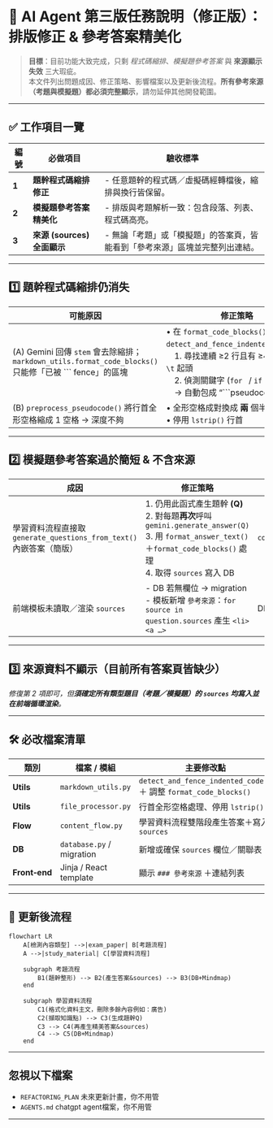
# 📌 AI Agent 第三版任務說明（修正版）：排版修正 & 參考答案精美化

> **目標**：目前功能大致完成，只剩 _程式碼縮排_、_模擬題參考答案_ 與 **來源顯示失效** 三大瑕疵。  
> 本文件列出問題成因、修正策略、影響檔案以及更新後流程。**所有參考來源（考題與模擬題）都必須完整顯示**，請勿延伸其他開發範圍。

---

## ✅ 工作項目一覽

| 編號 | 必做項目 | 驗收標準 |
|------|----------|----------|
| **1** | **題幹程式碼縮排修正** | - 任意題幹的程式碼／虛擬碼經轉檔後，縮排與換行皆保留。 |
| **2** | **模擬題參考答案精美化** | - 排版與考題解析一致：包含段落、列表、程式碼高亮。 |
| **3** | **來源 (sources) 全面顯示** | - 無論「考題」或「模擬題」的答案頁，皆能看到「參考來源」區塊並完整列出連結。 |

---

## 1️⃣ 題幹程式碼縮排仍消失

| 可能原因 | 修正策略 | 影響檔案／函式 |
|-----------|----------|---------------|
| (A) Gemini 回傳 `stem` 會去除縮排；`markdown_utils.format_code_blocks()` 只能修「已被 \`\`\` fence」的區塊 | • 在 `format_code_blocks()` **前** 新增 `detect_and_fence_indented_code()`：<br> 1. 尋找連續 ≥2 行且有 ≥4 個空白 / `\t` 起頭<br> 2. 偵測關鍵字 (`for ` / `if ` / `BEGIN`)<br> → 自動包成 “```pseudocode” fence | `markdown_utils.format_code_blocks`<br>`content_flow._sanitize_question_text` |
| (B) `preprocess_pseudocode()` 將行首全形空格縮成 1 空格 → 深度不夠 | • 全形空格成對換成 **兩** 個半形空格；<br>• 停用 `lstrip()` 行首 | `file_processor.preprocess_pseudocode` |

---

## 2️⃣ 模擬題參考答案過於簡短 & 不含來源

| 成因 | 修正策略 | 影響檔案／函式 |
|------|----------|---------------|
| 學習資料流程直接取 `generate_questions_from_text()` 內嵌答案（簡版） | 1. 仍用此函式產生題幹 **(Q)**<br>2. 對每題**再次**呼叫 `gemini.generate_answer(Q)`<br>3. 用 `format_answer_text()`＋`format_code_blocks()` 處理<br>4. 取得 `sources` 寫入 DB | `content_flow._process_study_material` |
| 前端模板未讀取／渲染 `sources` | - DB 若無欄位 → migration<br>- 模板新增 `參考來源`：`for source in question.sources` 產生 `<li><a …>` | DB migration + 前端模板 |

---

## 3️⃣ 來源資料不顯示（目前所有答案頁皆缺少）

*修復第 2 項即可，但**須確定所有類型題目（考題／模擬題）的 `sources` 均寫入並在前端循環渲染**。*

---

## 🛠️ 必改檔案清單

| 類別 | 檔案 / 模組 | 主要修改點 |
|------|-------------|-----------|
| **Utils** | `markdown_utils.py` | `detect_and_fence_indented_code()` ＋ 調整 `format_code_blocks()` |
| **Utils** | `file_processor.py` | 行首全形空格處理、停用 `lstrip()` |
| **Flow** | `content_flow.py` | 學習資料流程雙階段產生答案＋寫入 `sources` |
| **DB** | `database.py` / migration | 新增或確保 `sources` 欄位／關聯表 |
| **Front‑end** | Jinja / React template | 顯示 `### 參考來源` ＋連結列表 |

---

## 🧬 更新後流程

```mermaid
flowchart LR
    A[檢測內容類型] -->|exam_paper| B[考題流程]
    A -->|study_material| C[學習資料流程]

    subgraph 考題流程
        B1(題幹整形) --> B2(產生答案&sources) --> B3(DB+Mindmap)
    end

    subgraph 學習資料流程
        C1(格式化資料主文，刪除多餘內容例如：廣告)
        C2(擷取知識點) --> C3(生成題幹Q)
        C3 --> C4(再產生精美答案&sources)
        C4 --> C5(DB+Mindmap)
    end
```

---


## 忽視以下檔案

- `REFACTORING_PLAN` 未來更新計畫，你不用管  
- `AGENTS.md` chatgpt agent檔案，你不用管  

---
